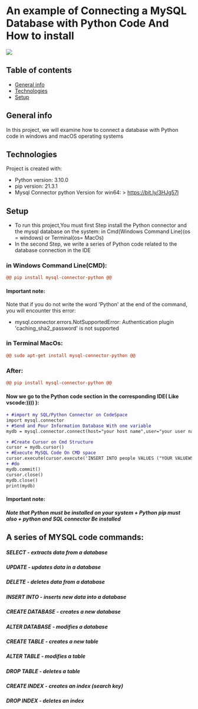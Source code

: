 
# An example of Connecting a MySQL Database with Python Code And How to install

![](https://s21.picofile.com/file/8444189792/Untitled_1.png)

## Table of contents
* [General info](#general-info)
* [Technologies](#technologies)
* [Setup](#setup)

## General info
In this project, we will examine how to connect a database with Python code in windows and macOS operating systems
	
## Technologies
Project is created with:
* Python version: 3.10.0
* pip version: 21.3.1
* Mysql Connector python Version for win64: > https://bit.ly/3HJg57l
	
## Setup
* To run this project,You must first Step install the Python connector and the mysql database on the system:
in Cmd(Windows Command Line)(os = windows) or Terminal(os= MacOs)
* In the second Step, we write a series of Python code related to the database connection in the IDE


### in Windows Command Line(CMD):
```diff
@@ pip install mysql-connector-python @@
```
#### Important note:
Note that if you do not write the word 'Python' at the end of the command, you will encounter this error:

* mysql.connector.errors.NotSupportedError: Authentication plugin 'caching_sha2_password' is not supported
### in Terminal MacOs:
```diff
@@ sudo apt-get install mysql-connector-python @@
```
### After:
```diff
@@ pip install mysql-connector-python @@

```
#### Now we go to the Python code section in the corresponding IDE( Like vscode:)))) ):
```diff
+ #import my SQL/Python Connector on CodeSpace
import mysql.connector
+ #Send and Pour Information Database With one variable
mydb = mysql.connector.connect(host="your host name",user="your user name",password="your pass",database='your database name')

+ #Create Cursor on Cmd Structure
cursor = mydb.cursor()
+ #Execute MySQL Code On CMD space
cursor.execute(cursor.execute('INSERT INTO people VALUES ("YOUR VALUEWS)')
+ #do 
mydb.commit()
cursor.close()
mydb.close() 
print(mydb)
```


#### Important note:
##### Note that Python must be installed on your system + Python pip must also + python and SQL connector Be installed

## A series of MYSQL code commands:
##### SELECT - extracts data from a database
##### UPDATE - updates data in a database
##### DELETE - deletes data from a database
##### INSERT INTO - inserts new data into a database
##### CREATE DATABASE - creates a new database
##### ALTER DATABASE - modifies a database
##### CREATE TABLE - creates a new table
##### ALTER TABLE - modifies a table
##### DROP TABLE - deletes a table
##### CREATE INDEX - creates an index (search key)
##### DROP INDEX - deletes an index
